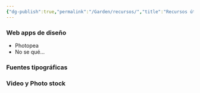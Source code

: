 ```yaml
---
{"dg-publish":true,"permalink":"/Garden/recursos/","title":"Recursos útiles"}
---
```



### Web apps de diseño
- Photopea
- No se qué...

### Fuentes tipográficas

### Video y Photo stock